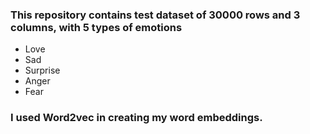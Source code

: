 ### This repository contains test dataset of 30000 rows and 3 columns, with 5 types of emotions
* Love
* Sad
* Surprise
* Anger
* Fear
### I used Word2vec in creating my word embeddings.
